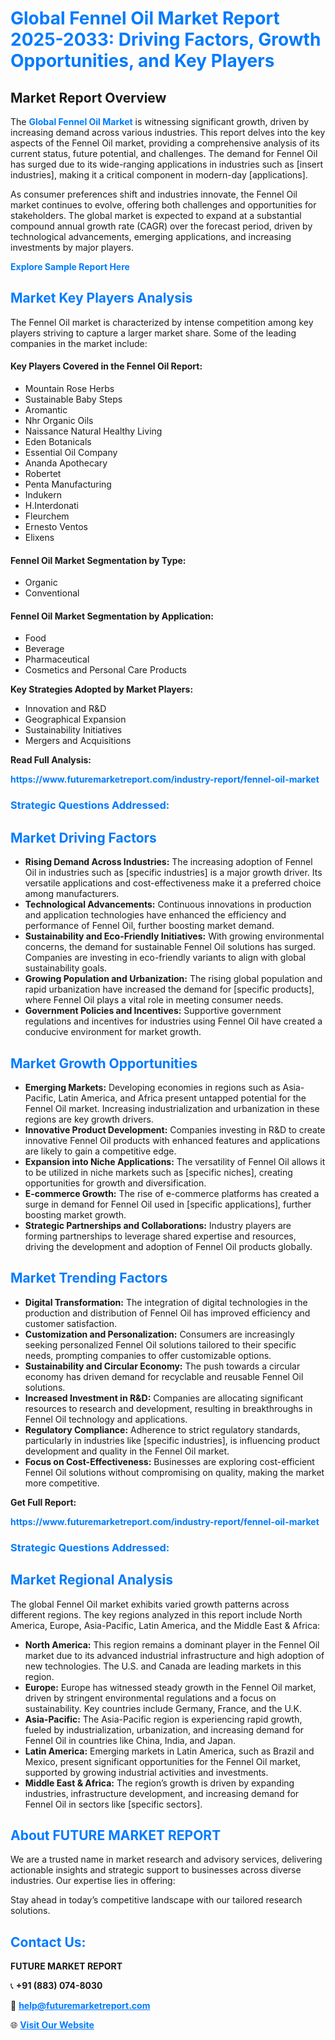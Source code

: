<h1 style="color: #007BFF;">Global Fennel Oil Market Report 2025-2033: Driving Factors, Growth Opportunities, and Key Players</h1>

<section id="overview">
<h2>Market Report Overview</h2>
<p>The <a href="https://www.futuremarketreport.com/industry-report/fennel-oil-market" style="color: #007BFF; text-decoration: none;"><strong>Global Fennel Oil Market</strong></a> is witnessing significant growth, driven by increasing demand across various industries. This report delves into the key aspects of the Fennel Oil market, providing a comprehensive analysis of its current status, future potential, and challenges. The demand for Fennel Oil has surged due to its wide-ranging applications in industries such as [insert industries], making it a critical component in modern-day [applications].</p>
<p>As consumer preferences shift and industries innovate, the Fennel Oil market continues to evolve, offering both challenges and opportunities for stakeholders. The global market is expected to expand at a substantial compound annual growth rate (CAGR) over the forecast period, driven by technological advancements, emerging applications, and increasing investments by major players.</p>
</section>

<section id="overview">
<p><a href="https://www.futuremarketreport.com/request-sample/reportId=61569" style="color: #007BFF; text-decoration: none;"><strong>Explore Sample Report Here</strong></a></p>
</section>

<section id="key-players">
<h2 style="color: #007BFF;">Market Key Players Analysis</h2>
<p>The Fennel Oil market is characterized by intense competition among key players striving to capture a larger market share. Some of the leading companies in the market include:</p>
<h4>Key Players Covered in the Fennel Oil Report:</h4>
<ul><li>Mountain Rose Herbs</li><li>Sustainable Baby Steps</li><li>Aromantic</li><li>Nhr Organic Oils</li><li>Naissance Natural Healthy Living</li><li>Eden Botanicals</li><li>Essential Oil Company</li><li>Ananda Apothecary</li><li>Robertet</li><li>Penta Manufacturing</li><li>Indukern</li><li>H.Interdonati</li><li>Fleurchem</li><li>Ernesto Ventos</li><li>Elixens</li></ul>
<h4>Fennel Oil Market Segmentation by Type:</h4>
<ul><li>Organic</li><li>Conventional</li></ul>

<h4>Fennel Oil Market Segmentation by Application:</h4>
<ul><li>Food</li><li>Beverage</li><li>Pharmaceutical</li><li>Cosmetics and Personal Care Products</li></ul>
<p><strong>Key Strategies Adopted by Market Players:</strong></p>
<ul>
<li>Innovation and R&D</li>
<li>Geographical Expansion</li>
<li>Sustainability Initiatives</li>
<li>Mergers and Acquisitions</li>
</ul>
</section>

<section>
<p><strong>Read Full Analysis: </strong></p><a href="https://www.futuremarketreport.com/industry-report/fennel-oil-market" style="color: #007BFF; text-decoration: none;"><strong>https://www.futuremarketreport.com/industry-report/fennel-oil-market</strong></a>
<h3 style="color: #007BFF;">Strategic Questions Addressed:</h3>
</section>

<section id="driving-factors">
<h2 style="color: #007BFF;">Market Driving Factors</h2>
<ul>
<li><strong>Rising Demand Across Industries:</strong> The increasing adoption of Fennel Oil in industries such as [specific industries] is a major growth driver. Its versatile applications and cost-effectiveness make it a preferred choice among manufacturers.</li>
<li><strong>Technological Advancements:</strong> Continuous innovations in production and application technologies have enhanced the efficiency and performance of Fennel Oil, further boosting market demand.</li>
<li><strong>Sustainability and Eco-Friendly Initiatives:</strong> With growing environmental concerns, the demand for sustainable Fennel Oil solutions has surged. Companies are investing in eco-friendly variants to align with global sustainability goals.</li>
<li><strong>Growing Population and Urbanization:</strong> The rising global population and rapid urbanization have increased the demand for [specific products], where Fennel Oil plays a vital role in meeting consumer needs.</li>
<li><strong>Government Policies and Incentives:</strong> Supportive government regulations and incentives for industries using Fennel Oil have created a conducive environment for market growth.</li>
</ul>
</section>

<section id="growth-opportunities">
<h2 style="color: #007BFF;">Market Growth Opportunities</h2>
<ul>
<li><strong>Emerging Markets:</strong> Developing economies in regions such as Asia-Pacific, Latin America, and Africa present untapped potential for the Fennel Oil market. Increasing industrialization and urbanization in these regions are key growth drivers.</li>
<li><strong>Innovative Product Development:</strong> Companies investing in R&D to create innovative Fennel Oil products with enhanced features and applications are likely to gain a competitive edge.</li>
<li><strong>Expansion into Niche Applications:</strong> The versatility of Fennel Oil allows it to be utilized in niche markets such as [specific niches], creating opportunities for growth and diversification.</li>
<li><strong>E-commerce Growth:</strong> The rise of e-commerce platforms has created a surge in demand for Fennel Oil used in [specific applications], further boosting market growth.</li>
<li><strong>Strategic Partnerships and Collaborations:</strong> Industry players are forming partnerships to leverage shared expertise and resources, driving the development and adoption of Fennel Oil products globally.</li>
</ul>
</section>

<section id="trending-factors">
<h2 style="color: #007BFF;">Market Trending Factors</h2>
<ul>
<li><strong>Digital Transformation:</strong> The integration of digital technologies in the production and distribution of Fennel Oil has improved efficiency and customer satisfaction.</li>
<li><strong>Customization and Personalization:</strong> Consumers are increasingly seeking personalized Fennel Oil solutions tailored to their specific needs, prompting companies to offer customizable options.</li>
<li><strong>Sustainability and Circular Economy:</strong> The push towards a circular economy has driven demand for recyclable and reusable Fennel Oil solutions.</li>
<li><strong>Increased Investment in R&D:</strong> Companies are allocating significant resources to research and development, resulting in breakthroughs in Fennel Oil technology and applications.</li>
<li><strong>Regulatory Compliance:</strong> Adherence to strict regulatory standards, particularly in industries like [specific industries], is influencing product development and quality in the Fennel Oil market.</li>
<li><strong>Focus on Cost-Effectiveness:</strong> Businesses are exploring cost-efficient Fennel Oil solutions without compromising on quality, making the market more competitive.</li>
</ul>
</section>

<section>
<p><strong>Get Full Report: </strong></p><a href="https://www.futuremarketreport.com/industry-report/fennel-oil-market" style="color: #007BFF; text-decoration: none;"><strong>https://www.futuremarketreport.com/industry-report/fennel-oil-market</strong></a>
<h3 style="color: #007BFF;">Strategic Questions Addressed:</h3>
</section>


<section id="regional-analysis">
<h2 style="color: #007BFF;">Market Regional Analysis</h2>
<p>The global Fennel Oil market exhibits varied growth patterns across different regions. The key regions analyzed in this report include North America, Europe, Asia-Pacific, Latin America, and the Middle East & Africa:</p>
<ul>
<li><strong>North America:</strong> This region remains a dominant player in the Fennel Oil market due to its advanced industrial infrastructure and high adoption of new technologies. The U.S. and Canada are leading markets in this region.</li>
<li><strong>Europe:</strong> Europe has witnessed steady growth in the Fennel Oil market, driven by stringent environmental regulations and a focus on sustainability. Key countries include Germany, France, and the U.K.</li>
<li><strong>Asia-Pacific:</strong> The Asia-Pacific region is experiencing rapid growth, fueled by industrialization, urbanization, and increasing demand for Fennel Oil in countries like China, India, and Japan.</li>
<li><strong>Latin America:</strong> Emerging markets in Latin America, such as Brazil and Mexico, present significant opportunities for the Fennel Oil market, supported by growing industrial activities and investments.</li>
<li><strong>Middle East & Africa:</strong> The region’s growth is driven by expanding industries, infrastructure development, and increasing demand for Fennel Oil in sectors like [specific sectors].</li>
</ul>
</section>

<footer>
<h2 style="color: #007BFF;">About FUTURE MARKET REPORT</h2>
<p>We are a trusted name in market research and advisory services, delivering actionable insights and strategic support to businesses across diverse industries. Our expertise lies in offering:</p>

<p>Stay ahead in today’s competitive landscape with our tailored research solutions.</p>

<h2 style="color: #007BFF;">Contact Us:</h2>
<p><strong>FUTURE MARKET REPORT</strong></p>
<p>📞 <strong>+91 (883) 074-8030</strong></p>
<p>📧 <strong><a href="mailto:help@futuremarketreport.com" style="color: #007BFF;">help@futuremarketreport.com</a></strong></p>
<p>🌐 <strong><a href="https://www.futuremarketreport.com/" style="color: #007BFF;">Visit Our Website</a></strong></p>
</footer>